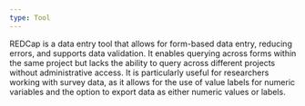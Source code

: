 ```yaml
---
type: Tool
---
```


REDCap is a data entry tool that allows for form-based data entry, reducing errors, and supports data validation. It enables querying across forms within the same project but lacks the ability to query across different projects without administrative access. It is particularly useful for researchers working with survey data, as it allows for the use of value labels for numeric variables and the option to export data as either numeric values or labels.
